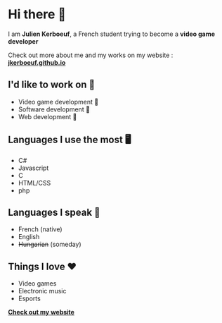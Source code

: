 # Hi there 👋

I am **Julien Kerboeuf**, a French student trying to become a **video game developer**

Check out more about me and my works on my website :  
**[jkerboeuf.github.io](https://jkerboeuf.github.io/)**

## I'd like to work on 📝

- Video game development 🥇
- Software development 🥈
- Web development 🥉

## Languages I use the most 🖥️

- C#
- Javascript
- C
- HTML/CSS
- php

## Languages I speak 💬

- French (native)
- English
- ~~Hungarian~~ (someday)

## Things I love ❤

- Video games
- Electronic music
- Esports

**[Check out my website](https://jkerboeuf.github.io/)**
